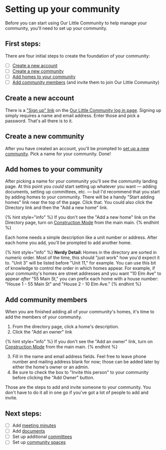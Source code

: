 # Setting up your community

Before you can start using Our Little Community to help manage your community, you'll need to set up your community.

## First steps:

There are four initial steps to create the foundation of your community:

- [ ] [Create a new account](#create-a-new-account)
- [ ] [Create a new community](#create-a-new-community)
- [ ] [Add homes to your community](#add-homes-to-your-community)
- [ ] [Add community members](#add-community-members) (and invite them to join Our Little Community)

## Create a new account

There is a ["Sign up" link](https://app.ourlittlecommunity.org/users/sign_up) on the [Our Little Community log in page](https://app.ourlittlecommunity.org). Signing up simply requires a name and email address. Enter those and pick a password. That's all there is to it.

## Create a new community

After you have created an account, you'll be prompted to [set up a new community](https://app.ourlittlecommunity.org/communities/new). Pick a name for your community. Done!

## Add homes to your community

After picking a name for your community you'll see the community landing page. At this point you _could_ start setting up whatever you want — adding documents, setting up committees, etc. — but I'd recommend that you start by adding homes to your community. There will be a handy "Start adding homes" link near the top of the page. Click that. You could also click the Directory link and then the "Add a new home" link.

{% hint style="info" %}
If you don't see the "Add a new home" link on the Directory page, turn on [Construction Mode]('construction-mode.md') from the main main.
{% endhint %}

Each home needs a simple description like a unit number or address. After each home you add, you'll be prompted to add another home.

{% hint style="info" %}
**Nerdy Detail:** Homes in the directory are sorted in numeric order. Most of the time, this should "just work" how you'd expect it to. "Unit 3" will be listed before "Unit 11," for example. You can use this bit of knowledge to control the order in which homes appear. For example, if your community's homes are street addresses and you want "10 Elm Ave" to appear _after_ "55 Main St," you can prefix each home with a house number: "House 1 - 55 Main St" and "House 2 - 10 Elm Ave."
{% endhint %}

## Add community members

When you are finished adding all of your community's homes, it's time to add the members of your community. 

1. From the directory page, click a home's description.
2. Click the "Add an owner" link

{% hint style="info" %}
If you don't see the "Add an owner" link, turn on [Construction Mode]('construction-mode.md') from the main main.
{% endhint %}

3. Fill in the name and email address fields. Feel free to leave phone number and mailing address blank for now; those can be added later by either the home's owner or an admin.
4. Be sure to check the box to "Invite this person" to your community before clicking the "Add Owner" button.

Those are the steps to add and invite someone to your community. You don't have to do it all in one go if you've got a lot of people to add and invite.

## Next steps:

- [ ] Add [meeting minutes](./minutes.md)
- [ ] Add [documents](./documents.md)
- [ ] Set up additional [committees](./requests.md)
- [ ] Set up [community spaces](./community-spaces.md)

